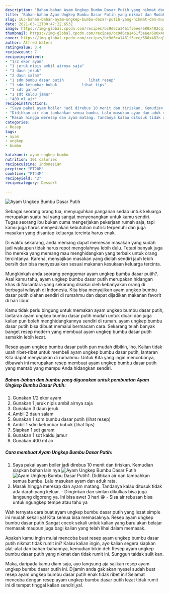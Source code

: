 ```yaml
---
description: "Bahan-bahan Ayam Ungkep Bumbu Dasar Putih yang nikmat dan Mudah Dibuat"
title: "Bahan-bahan Ayam Ungkep Bumbu Dasar Putih yang nikmat dan Mudah Dibuat"
slug: 163-bahan-bahan-ayam-ungkep-bumbu-dasar-putih-yang-nikmat-dan-mudah-dibuat
date: 2021-03-12T00:47:22.653Z
image: https://img-global.cpcdn.com/recipes/bc9d6ca1461f3eee/680x482cq70/ayam-ungkep-bumbu-dasar-putih-foto-resep-utama.jpg
thumbnail: https://img-global.cpcdn.com/recipes/bc9d6ca1461f3eee/680x482cq70/ayam-ungkep-bumbu-dasar-putih-foto-resep-utama.jpg
cover: https://img-global.cpcdn.com/recipes/bc9d6ca1461f3eee/680x482cq70/ayam-ungkep-bumbu-dasar-putih-foto-resep-utama.jpg
author: Alfred Waters
ratingvalue: 3.4
reviewcount: 7
recipeingredient:
- "1/2 ekor ayam"
- "1 jeruk nipis ambil airnya saja"
- "3 daun jeruk"
- "2 daun salam"
- "1 sdm bumbu dasar putih           lihat resep"
- "1 sdm ketumbar bubuk           lihat tips"
- "1 sdt garam"
- "1 sdt kaldu jamur"
- "400 ml air"
recipeinstructions:
- "Saya pakai ayam boiler jadi direbus 10 menit dan tiriskan. Kemudian siapkan bahan lain nya"
- "Didihkan air dan tambahkan semua bumbu. Lalu masukan ayam dan aduk rata."
- "Masak hingga meresap dan ayam matang. Tandanya kalau ditusuk tidak ada darah yang keluar. Dinginkan dan simlan dikulkas bisa juga langsung digoreng ya. Ini bisa awet 3 hari 😁 Sisa air rebusan bisa untuk ngungkep tempe atau tahu ya"
categories:
- Resep
tags:
- ayam
- ungkep
- bumbu

katakunci: ayam ungkep bumbu 
nutrition: 101 calories
recipecuisine: Indonesian
preptime: "PT20M"
cooktime: "PT44M"
recipeyield: "2"
recipecategory: Dessert

---
```



![Ayam Ungkep Bumbu Dasar Putih](https://img-global.cpcdn.com/recipes/bc9d6ca1461f3eee/680x482cq70/ayam-ungkep-bumbu-dasar-putih-foto-resep-utama.jpg)

Sebagai seorang orang tua, menyuguhkan panganan sedap untuk keluarga merupakan suatu hal yang sangat menyenangkan untuk kamu sendiri. Tugas seorang ibu bukan cuma mengerjakan pekerjaan rumah saja, tapi kamu juga harus menyediakan kebutuhan nutrisi terpenuhi dan juga masakan yang disantap keluarga tercinta harus enak.

Di waktu  sekarang, anda memang dapat memesan masakan yang sudah jadi walaupun tidak harus repot mengolahnya lebih dulu. Tetapi banyak juga lho mereka yang memang mau menghidangkan yang terbaik untuk orang tercintanya. Karena, menyajikan masakan yang diolah sendiri jauh lebih bersih dan bisa menyesuaikan sesuai makanan kesukaan keluarga tercinta. 



Mungkinkah anda seorang penggemar ayam ungkep bumbu dasar putih?. Asal kamu tahu, ayam ungkep bumbu dasar putih merupakan hidangan khas di Nusantara yang sekarang disukai oleh kebanyakan orang di berbagai wilayah di Indonesia. Kita bisa menyajikan ayam ungkep bumbu dasar putih olahan sendiri di rumahmu dan dapat dijadikan makanan favorit di hari libur.

Kamu tidak perlu bingung untuk memakan ayam ungkep bumbu dasar putih, lantaran ayam ungkep bumbu dasar putih mudah untuk dicari dan juga kalian pun boleh menghidangkannya sendiri di rumah. ayam ungkep bumbu dasar putih bisa dibuat memalui bermacam cara. Sekarang telah banyak banget resep modern yang membuat ayam ungkep bumbu dasar putih semakin lebih lezat.

Resep ayam ungkep bumbu dasar putih pun mudah dibikin, lho. Kalian tidak usah ribet-ribet untuk membeli ayam ungkep bumbu dasar putih, lantaran Kita dapat menyiapkan di rumahmu. Untuk Kita yang ingin mencobanya, dibawah ini merupakan resep membuat ayam ungkep bumbu dasar putih yang mantab yang mampu Anda hidangkan sendiri.

<!--inarticleads1-->

##### Bahan-bahan dan bumbu yang digunakan untuk pembuatan Ayam Ungkep Bumbu Dasar Putih:

1. Gunakan 1/2 ekor ayam
1. Gunakan 1 jeruk nipis ambil airnya saja
1. Gunakan 3 daun jeruk
1. Ambil 2 daun salam
1. Gunakan 1 sdm bumbu dasar putih           (lihat resep)
1. Ambil 1 sdm ketumbar bubuk           (lihat tips)
1. Siapkan 1 sdt garam
1. Gunakan 1 sdt kaldu jamur
1. Gunakan 400 ml air




<!--inarticleads2-->

##### Cara membuat Ayam Ungkep Bumbu Dasar Putih:

1. Saya pakai ayam boiler jadi direbus 10 menit dan tiriskan. Kemudian siapkan bahan lain nya
<img src="https://img-global.cpcdn.com/steps/ba2c3e5365cad22e/160x128cq70/ayam-ungkep-bumbu-dasar-putih-langkah-memasak-1-foto.jpg" alt="Ayam Ungkep Bumbu Dasar Putih"><img src="https://img-global.cpcdn.com/steps/f0a27f5af525b17e/160x128cq70/ayam-ungkep-bumbu-dasar-putih-langkah-memasak-1-foto.jpg" alt="Ayam Ungkep Bumbu Dasar Putih">1. Didihkan air dan tambahkan semua bumbu. Lalu masukan ayam dan aduk rata.
1. Masak hingga meresap dan ayam matang. Tandanya kalau ditusuk tidak ada darah yang keluar. - Dinginkan dan simlan dikulkas bisa juga langsung digoreng ya. Ini bisa awet 3 hari 😁 - Sisa air rebusan bisa untuk ngungkep tempe atau tahu ya




Wah ternyata cara buat ayam ungkep bumbu dasar putih yang lezat simple ini mudah sekali ya! Kita semua bisa memasaknya. Resep ayam ungkep bumbu dasar putih Sangat cocok sekali untuk kalian yang baru akan belajar memasak maupun juga bagi kalian yang telah lihai dalam memasak.

Apakah kamu ingin mulai mencoba buat resep ayam ungkep bumbu dasar putih nikmat tidak rumit ini? Kalau kalian ingin, ayo kalian segera siapkan alat-alat dan bahan-bahannya, kemudian bikin deh Resep ayam ungkep bumbu dasar putih yang nikmat dan tidak rumit ini. Sungguh taidak sulit kan. 

Maka, daripada kamu diam saja, ayo langsung aja sajikan resep ayam ungkep bumbu dasar putih ini. Dijamin anda gak akan nyesel sudah buat resep ayam ungkep bumbu dasar putih enak tidak ribet ini! Selamat mencoba dengan resep ayam ungkep bumbu dasar putih lezat tidak rumit ini di tempat tinggal kalian sendiri,ya!.


